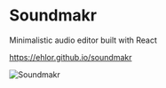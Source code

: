# Soundmakr
Minimalistic audio editor built with React

https://ehlor.github.io/soundmakr

![Soundmakr](https://i.imgur.com/1pXgP2f.png)